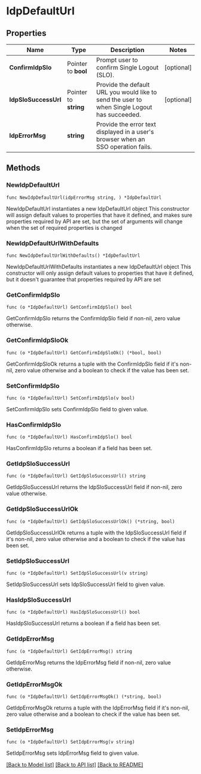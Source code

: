 # IdpDefaultUrl

## Properties

Name | Type | Description | Notes
------------ | ------------- | ------------- | -------------
**ConfirmIdpSlo** | Pointer to **bool** | Prompt user to confirm Single Logout (SLO). | [optional] 
**IdpSloSuccessUrl** | Pointer to **string** | Provide the default URL you would like to send the user to when Single Logout has succeeded. | [optional] 
**IdpErrorMsg** | **string** | Provide the error text displayed in a user&#39;s browser when an SSO operation fails. | 

## Methods

### NewIdpDefaultUrl

`func NewIdpDefaultUrl(idpErrorMsg string, ) *IdpDefaultUrl`

NewIdpDefaultUrl instantiates a new IdpDefaultUrl object
This constructor will assign default values to properties that have it defined,
and makes sure properties required by API are set, but the set of arguments
will change when the set of required properties is changed

### NewIdpDefaultUrlWithDefaults

`func NewIdpDefaultUrlWithDefaults() *IdpDefaultUrl`

NewIdpDefaultUrlWithDefaults instantiates a new IdpDefaultUrl object
This constructor will only assign default values to properties that have it defined,
but it doesn't guarantee that properties required by API are set

### GetConfirmIdpSlo

`func (o *IdpDefaultUrl) GetConfirmIdpSlo() bool`

GetConfirmIdpSlo returns the ConfirmIdpSlo field if non-nil, zero value otherwise.

### GetConfirmIdpSloOk

`func (o *IdpDefaultUrl) GetConfirmIdpSloOk() (*bool, bool)`

GetConfirmIdpSloOk returns a tuple with the ConfirmIdpSlo field if it's non-nil, zero value otherwise
and a boolean to check if the value has been set.

### SetConfirmIdpSlo

`func (o *IdpDefaultUrl) SetConfirmIdpSlo(v bool)`

SetConfirmIdpSlo sets ConfirmIdpSlo field to given value.

### HasConfirmIdpSlo

`func (o *IdpDefaultUrl) HasConfirmIdpSlo() bool`

HasConfirmIdpSlo returns a boolean if a field has been set.

### GetIdpSloSuccessUrl

`func (o *IdpDefaultUrl) GetIdpSloSuccessUrl() string`

GetIdpSloSuccessUrl returns the IdpSloSuccessUrl field if non-nil, zero value otherwise.

### GetIdpSloSuccessUrlOk

`func (o *IdpDefaultUrl) GetIdpSloSuccessUrlOk() (*string, bool)`

GetIdpSloSuccessUrlOk returns a tuple with the IdpSloSuccessUrl field if it's non-nil, zero value otherwise
and a boolean to check if the value has been set.

### SetIdpSloSuccessUrl

`func (o *IdpDefaultUrl) SetIdpSloSuccessUrl(v string)`

SetIdpSloSuccessUrl sets IdpSloSuccessUrl field to given value.

### HasIdpSloSuccessUrl

`func (o *IdpDefaultUrl) HasIdpSloSuccessUrl() bool`

HasIdpSloSuccessUrl returns a boolean if a field has been set.

### GetIdpErrorMsg

`func (o *IdpDefaultUrl) GetIdpErrorMsg() string`

GetIdpErrorMsg returns the IdpErrorMsg field if non-nil, zero value otherwise.

### GetIdpErrorMsgOk

`func (o *IdpDefaultUrl) GetIdpErrorMsgOk() (*string, bool)`

GetIdpErrorMsgOk returns a tuple with the IdpErrorMsg field if it's non-nil, zero value otherwise
and a boolean to check if the value has been set.

### SetIdpErrorMsg

`func (o *IdpDefaultUrl) SetIdpErrorMsg(v string)`

SetIdpErrorMsg sets IdpErrorMsg field to given value.



[[Back to Model list]](../README.md#documentation-for-models) [[Back to API list]](../README.md#documentation-for-api-endpoints) [[Back to README]](../README.md)


